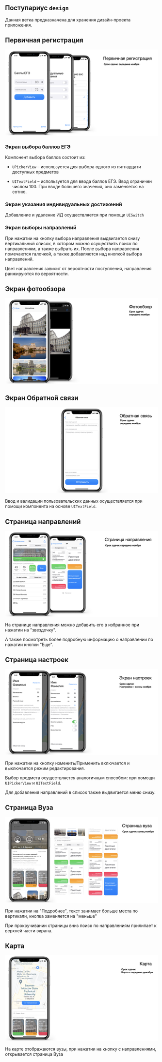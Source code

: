 ## Поступариус `design`

Данная ветка предназначена для хранения дизайн-проекта приложения.

## Первичная регистрация

![Первичная регистрация](./design/png%20export/registration.png)

### Экран выбора баллов ЕГЭ

Компонент выбора баллов состоит из:

- `UPickerView` – используется для выбора одного из пятнадцати доступных предметов

- `UITextField` – используется для ввода баллов ЕГЭ. Ввод ограничен числом 100. 
При вводе большего значения, оно заменяется на сотню.

### Экран указания индивидуальных достижений

Добавление и удаление ИД осуществляется при помощи `UISwitch`

### Экран выборы направлений

При нажатии на кнопку выбора направления выдвигается снизу вертикальный список,
в котором можно осуществить поиск по направлениям, а также выбрать их.
После выбора направления помечаются галочкой, а также добавляются над 
кнопкой выбора направлений.

Цвет направления зависит от вероятности поступления, направления ранжируются 
по вероятности.

## Экран фотообзора

![Фотообзор](./design/png%20export/photos.png)

## Экран Обратной связи

![Фотообзор](./design/png%20export/feedback.png)

Ввод и валидации пользовательских данных осуществляется при помощи компонента 
на основе `UITextField`.

## Страница направлений

![Фотообзор](./design/png%20export/edPrograms.png)

На странице направления можно добавить его в избранное при нажатии на "звездочку".

А также посмотреть более подробную информацию о направлении по нажатии кнопки "Еще".

## Страница настроек

![Фотообзор](./design/png%20export/settings.png)

При нажатии на кнопку изменить/Применить включается и выключается режим редактирования.

Выбор предмета осуществляется аналогичным способом: при помощи `UIPickerView` и `UITextField`.

Для добавления направлений в список также выдвигается меню снизу.

## Страница Вуза

![Фотообзор](./design/png%20export/university.png)

При нажатии на "Подробнее", текст занимает больше места по вертикали, кнопка 
заменяется на "меньше"

При прокручивании страницы вниз поиск по направлениям прилипает к верхней части 
экрана.

## Карта

![Фотообзор](./design/png%20export/map.png)

На карте отображаются вузы, при нажатии на кнопку с направлениями, 
открывается страница Вуза